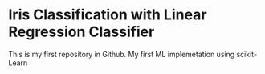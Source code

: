 # Iris Classification with Linear Regression Classifier
This is my first repository in Github.
My first ML implemetation using scikit-Learn

